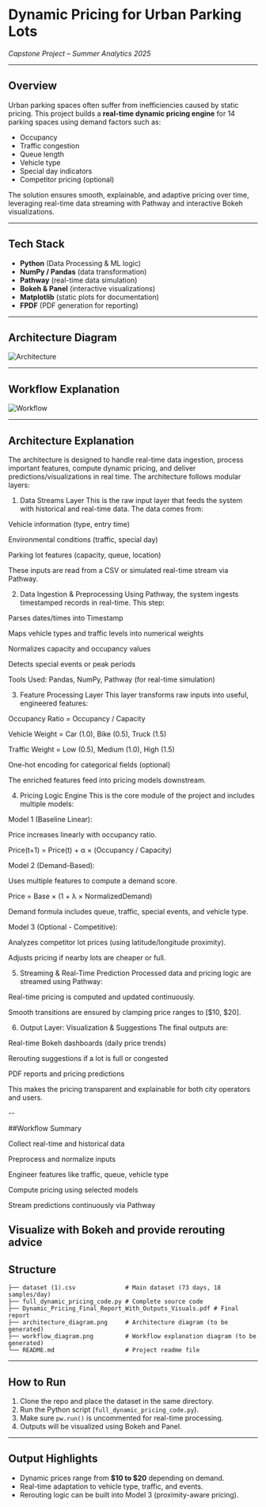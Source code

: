 
# Dynamic Pricing for Urban Parking Lots
*Capstone Project – Summer Analytics 2025*


---

## Overview
Urban parking spaces often suffer from inefficiencies caused by static pricing. This project builds a **real-time dynamic pricing engine** for 14 parking spaces using demand factors such as:
- Occupancy
- Traffic congestion
- Queue length
- Vehicle type
- Special day indicators
- Competitor pricing (optional)

The solution ensures smooth, explainable, and adaptive pricing over time, leveraging real-time data streaming with Pathway and interactive Bokeh visualizations.

---

## Tech Stack
- **Python** (Data Processing & ML logic)
- **NumPy / Pandas** (data transformation)
- **Pathway** (real-time data simulation)
- **Bokeh & Panel** (interactive visualizations)
- **Matplotlib** (static plots for documentation)
- **FPDF** (PDF generation for reporting)

---

## Architecture Diagram
![Architecture](ArchitectureDiag.png)

---

## Workflow Explanation
![Workflow](WorkFlow.png)

---

## Architecture Explanation
The architecture is designed to handle real-time data ingestion, process important features, compute dynamic pricing, and deliver predictions/visualizations in real time. The architecture follows modular layers:

1. Data Streams Layer
This is the raw input layer that feeds the system with historical and real-time data. The data comes from:

Vehicle information (type, entry time)

Environmental conditions (traffic, special day)

Parking lot features (capacity, queue, location)

These inputs are read from a CSV or simulated real-time stream via Pathway.

2. Data Ingestion & Preprocessing
Using Pathway, the system ingests timestamped records in real-time. This step:

Parses dates/times into Timestamp

Maps vehicle types and traffic levels into numerical weights

Normalizes capacity and occupancy values

Detects special events or peak periods

Tools Used: Pandas, NumPy, Pathway (for real-time simulation)

3. Feature Processing Layer
This layer transforms raw inputs into useful, engineered features:

Occupancy Ratio = Occupancy / Capacity

Vehicle Weight = Car (1.0), Bike (0.5), Truck (1.5)

Traffic Weight = Low (0.5), Medium (1.0), High (1.5)

One-hot encoding for categorical fields (optional)

The enriched features feed into pricing models downstream.

4. Pricing Logic Engine
This is the core module of the project and includes multiple models:

Model 1 (Baseline Linear):

Price increases linearly with occupancy ratio.

Price(t+1) = Price(t) + α × (Occupancy / Capacity)

Model 2 (Demand-Based):

Uses multiple features to compute a demand score.

Price = Base × (1 + λ × NormalizedDemand)

Demand formula includes queue, traffic, special events, and vehicle type.

Model 3 (Optional - Competitive):

Analyzes competitor lot prices (using latitude/longitude proximity).

Adjusts pricing if nearby lots are cheaper or full.

5. Streaming & Real-Time Prediction
Processed data and pricing logic are streamed using Pathway:

Real-time pricing is computed and updated continuously.

Smooth transitions are ensured by clamping price ranges to [$10, $20].

6. Output Layer: Visualization & Suggestions
The final outputs are:

Real-time Bokeh dashboards (daily price trends)

Rerouting suggestions if a lot is full or congested

PDF reports and pricing predictions

This makes the pricing transparent and explainable for both city operators and users.

--

##Workflow Summary

Collect real-time and historical data

Preprocess and normalize inputs

Engineer features like traffic, queue, vehicle type

Compute pricing using selected models

Stream predictions continuously via Pathway

Visualize with Bokeh and provide rerouting advice
---

## Structure
```
├── dataset (1).csv              # Main dataset (73 days, 18 samples/day)
├── full_dynamic_pricing_code.py # Complete source code
├── Dynamic_Pricing_Final_Report_With_Outputs_Visuals.pdf # Final report
├── architecture_diagram.png     # Architecture diagram (to be generated)
├── workflow_diagram.png         # Workflow explanation diagram (to be generated)
└── README.md                    # Project readme file
```

---

##  How to Run
1. Clone the repo and place the dataset in the same directory.
2. Run the Python script (`full_dynamic_pricing_code.py`).
3. Make sure `pw.run()` is uncommented for real-time processing.
4. Outputs will be visualized using Bokeh and Panel.

---

##  Output Highlights
- Dynamic prices range from **$10 to $20** depending on demand.
- Real-time adaptation to vehicle type, traffic, and events.
- Rerouting logic can be built into Model 3 (proximity-aware pricing).
